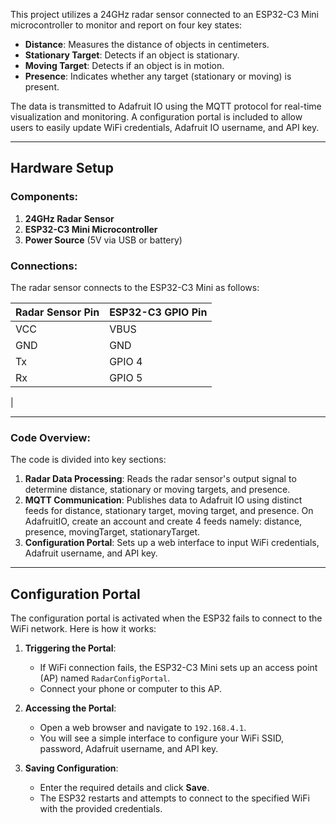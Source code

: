 
This project utilizes a 24GHz radar sensor connected to an ESP32-C3 Mini microcontroller to monitor and report on four key states:

- **Distance**: Measures the distance of objects in centimeters.
- **Stationary Target**: Detects if an object is stationary.
- **Moving Target**: Detects if an object is in motion.
- **Presence**: Indicates whether any target (stationary or moving) is present.

The data is transmitted to Adafruit IO using the MQTT protocol for real-time visualization and monitoring. A configuration portal is included to allow users to easily update WiFi credentials, Adafruit IO username, and API key.

---

## Hardware Setup

### Components:
1. **24GHz Radar Sensor**
2. **ESP32-C3 Mini Microcontroller**
3. **Power Source** (5V via USB or battery)

### Connections:
The radar sensor connects to the ESP32-C3 Mini as follows:

| Radar Sensor Pin | ESP32-C3 GPIO Pin |
|------------------|-------------------|
| VCC              | VBUS              |
| GND              | GND               |
| Tx               | GPIO 4            |
| Rx               | GPIO 5            |
|

---

### Code Overview:
The code is divided into key sections:
1. **Radar Data Processing**: Reads the radar sensor's output signal to determine distance, stationary or moving targets, and presence.
2. **MQTT Communication**: Publishes data to Adafruit IO using distinct feeds for distance, stationary target, moving target, and presence. On AdafruitIO, create an account and create 4 feeds namely: distance, presence, movingTarget, stationaryTarget.
3. **Configuration Portal**: Sets up a web interface to input WiFi credentials, Adafruit username, and API key.

---

## Configuration Portal
The configuration portal is activated when the ESP32 fails to connect to the WiFi network. Here is how it works:

1. **Triggering the Portal**:
   - If WiFi connection fails, the ESP32-C3 Mini sets up an access point (AP) named `RadarConfigPortal`.
   - Connect your phone or computer to this AP.

2. **Accessing the Portal**:
   - Open a web browser and navigate to `192.168.4.1`.
   - You will see a simple interface to configure your WiFi SSID, password, Adafruit username, and API key.

3. **Saving Configuration**:
   - Enter the required details and click **Save**.
   - The ESP32 restarts and attempts to connect to the specified WiFi with the provided credentials.

